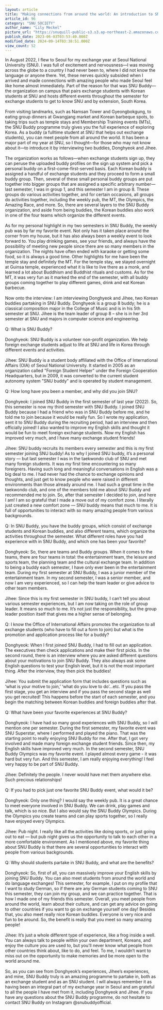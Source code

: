 ```yaml
---
layout: article
title: "Making connections from around the world: An introduction to SNU Buddy"
article_id: 96
category: "SNU_SOCIETY"
author_name: "Lily Meckel"
picture_url: "https://snuquill-public-s3.s3.ap-northeast-2.amazonaws.com/photo/article/a11afe9d-8d4b-408a-8145-2d04c2b08d56.JPG"
publish_date: 2023-06-03T03:53:49.000Z
modified_date: 2024-09-14T03:38:51.000Z
view_count: 52
---
```


In August 2022, I flew to Seoul for my exchange year at Seoul National University (SNU). I was full of excitement and nervousness—I was moving across the globe to a country I had never been to, where I did not know the language or anyone there. Yet, these nerves quickly subsided when I arrived and made connections with amazing people who made Seoul feel like home almost immediately. Part of the reason for that was SNU Buddy—the organization on campus that pairs exchange students with Korean students at SNU and hosts different events throughout the semester for exchange students to get to know SNU and by extension, South Korea.<br><br>From visiting landmarks, such as Namsan Tower and Gyeongbokgung, to eating group dinners at Gwangjang market and Korean barbeque spots, to taking trips such as temple stays and Membership Training events (MTs), the SNU Buddy programme truly gives you the full experience of exploring Korea. As a buddy (a fulltime student at SNU that helps out exchange students), you can meet people from all around the world. It has been a major part of my year at SNU, so I thought—for those who may not know about it—to introduce it by interviewing two buddies, Donghyeok and Jihee.<br><br>The organization works as follows—when exchange students sign up, they can peruse the uploaded buddy profiles on the sign up system and pick a personal buddy on a first-come-first-served basis. Each Korean buddy is assigned a handful of exchange students and they proceed to form a small buddy group. Then, several of these small personal buddy groups are put together into bigger groups that are assigned a specific arbitrary number—last semester, I was in group 1, and this semester I am in group 8. These groups do various activities together, and for certain occasions, all groups do activities together, including the weekly pub, the MT, the Olympics, the Amazing Race, and more. So, there are several layers to the SNU Buddy organization, and aside from being buddies, the Korean buddies also work in one of the four teams which organize the different events. <br><br>As for my personal highlight in my two semesters in SNU Buddy, the weekly pub was by far my favorite event. Not only has it taken place around the corner from my house, but it has also always been a weekly event to look forward to. You play drinking games, see your friends, and always have the possibility of meeting new people since there are so many members in the organization. The nights have often ended with karaoke or getting some food, so it is always a good time. Other highlights for me have been the temple stay and definitely the MT. For the temple stay, we stayed overnight at Guinsa temple, experienced what it is like to live there as a monk, and learned a lot about Buddhism and Buddhist rituals and customs. As for the MT, it was very fun as it marked the end of the semester, with all buddy groups coming together to play different games, drink and eat Korean barbecue. <br><br>Now onto the interview: I am interviewing Donghyeok and Jihee, two Korean buddies partaking in SNU Buddy. Donghyeok is a group 8 buddy; he is a classical composition major in the College of Music and is in his 5th semester at SNU. Jihee is the team leader of group 8 – she is in her 3rd semester at SNU and majors in computer science and engineering. <br> <br>Q: What is SNU Buddy?<br> <br>Donghyeok: SNU Buddy is a volunteer non-profit organization. We help foreign exchange students adjust to life at SNU and life in Korea through different events and activities. <br><br>Jihee: SNU Buddy is a student body affiliated with the Office of International Affairs (OIA) of Seoul National University. It started in 2005 as an organization called "Foreign Student Helper" under the Foreign Cooperation Headquarters, but in 2009, it was converted to the current student autonomy system "SNU buddy" and is operated by student management.<br><br>Q: How long have you been a member, and why did you join SNU?<br> <br>Donghyeok: I joined SNU Buddy in the first semester of last year (2022). So, this semester is now my third semester with SNU Buddy. I joined SNU Buddy because I had a friend who was in SNU Buddy before me, and he told me to join because it would be really fun. So I wrote my application, sent it to SNU Buddy during the recruiting period, had an interview and then officially joined! I also wanted to improve my English skills and thought it would be fun to meet foreign exchange students. Now my English has improved very much, and I have many exchange student friends!<br><br>Jihee: SNU buddy recruits its members every semester and this is my first semester joining SNU buddy! As to why I joined SNU buddy, it’s a personal story — but last semester I was in the taekwondo club of SNU and met many foreign students. It was my first time encountering so many foreigners. Having such long and meaningful conversations in English was a big deal to me. I had never had the chance to exchange opinions and thoughts, and just get to know people who were raised in different environments than those already around me. I had such a great time in the taekwondo club, and one of the members told me about SNU Buddy and recommended me to join. So, after that semester I decided to join, and here I am! I am so grateful that I made a move out of my comfort zone. I literally just created a new comfort zone — SNU buddy means that much to me. It is full of opportunities to interact with so many amazing people from various backgrounds.<br><br>Q: In SNU Buddy, you have the buddy groups, which consist of exchange students and Korean buddies, and also different teams, which organize the activities throughout the semester. What different roles have you had experience with in SNU Buddy, and which one has been your favorite?<br><br>Donghyeok: So, there are teams and Buddy groups. When it comes to the teams, there are four teams in total: the entertainment team, the leisure and sports team, the planning team and the cultural exchange team. In addition to being a buddy each semester, I have only ever been in the entertainment team. During my first semester at SNU Buddy, I was a junior member of the entertainment team. In my second semester, I was a senior member, and now I am very experienced, so I can help the team leader or give advice to other team members. <br><br>Jihee: Since this is my first semester in SNU buddy, I can’t tell you about various semester experiences, but I am now taking on the role of group leader. It means so much to me. It’s not just the responsibility, but the group leader position itself that gives me a higher sense of belonging. <br><br>Q: I know the Office of International Affairs promotes the organization to all exchange students (who have to fill out a form to join) but what is the promotion and application process like for a buddy?<br> <br>Donghyeok: When I first joined SNU Buddy, I had to fill out an application. The executives then check applications and make their first picks. In the second round, there is an interview where you are asked different questions about your motivations to join SNU Buddy. They also always ask some English questions to test your English level, but it is not the most important thing. After the interview, they then pick the buddies!<br><br>Jihee: You submit the application form that includes questions such as ‘what is your motive to join,’ ‘what do you love to do’…etc. If you pass the first stage, you get an interview and if you pass the second stage as well you get recruited! This happens before the start of each semester, and you begin the matching between Korean buddies and foreign buddies after that.<br> <br>Q: What have been your favorite experiences at SNU Buddy?<br> <br>Donghyeok: I have had so many good experiences with SNU Buddy, so I will mention one per semester. During the first semester, my favorite event was SNU Superstar, where I performed and played the piano. That was the starting point to really enjoying SNU Buddy for me. After that, I got very involved and made many foreign exchange student friends. Since then, my English skills have improved very much. In the second semester, SNU Buddy Olympics was my favorite event. I played almost every game - it was hard but very fun. And this semester, I am really enjoying everything! I feel very happy to be part of SNU Buddy. <br><br>Jihee: Definitely the people. I never would have met them anywhere else. Such precious relationships!<br> <br>Q: If you had to pick just one favorite SNU Buddy event, what would it be? <br> <br>Donghyeok: Only one thing? I would say the weekly pub. It is a great chance to meet everyone involved in SNU Buddy. We can drink, play games and talk, which is so nice. But I also would say the SNU Buddy Olympics. During the Olympics you create teams and can play sports together, so I really have enjoyed every Olympics. <br><br>Jihee: Pub night. I really like all the activities like doing sports, or just going out to eat — but pub night gives us the opportunity to talk to each other in a more comfortable environment. As I mentioned above, my favorite thing about SNU Buddy is that there are several opportunities to interact with people from various backgrounds.<br><br>Q: Why should students partake in SNU Buddy, and what are the benefits?<br> <br>Donghyeok: So, first of all, you can massively improve your English skills by joining SNU Buddy. You can also meet students from around the world and do language exchanges! This semester, for example, I put on my profile that I want to study German, so if there are any German students coming to SNU this semester, they can join my group, and we can practice together. That is how I made one of my friends this semester. Overall, you meet people from around the world, learn about their culture, and can get any advice on going to other countries if you want to go on exchange yourself one day! Besides that, you also meet really nice Korean buddies. Everyone is very nice and fun to be around. So, the benefit is really that you meet so many amazing people! <br><br>Jihee: It’s just a whole different type of experience, like a frog inside a well. You can always talk to people within your own department, Koreans, and enjoy the culture you are used to, but you’ll never know what people from other countries think about, like to do, and feel. To me, I wouldn’t want to miss out on the opportunity to make memories and be more open to the world around me.<br> <br>So, as you can see from Donghyeok’s experiences, Jihee’s experiences, and mine, SNU Buddy truly is an amazing programme to partake in, both as an exchange student and as an SNU student. I will always remember it as having been an integral part of my exchange year in Seoul and am grateful to all the people I have met from it, including Donghyeok and Jihee. If you have any questions about the SNU Buddy programme, do not hesitate to contact SNU Buddy on Instagram @snubuddyofficial.<br><br>  <br>
